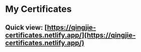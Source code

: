 # My Certificates

## Quick view: [https://qingjie-certificates.netlify.app/](https://qingjie-certificates.netlify.app/)

